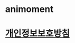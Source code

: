 # animoment

<!DOCTYPE html>
<html>
<head>
    <title>doovidoovab</title>
    <link rel="stylesheet" href="style.css">
</head>

<body>
    <h1><a href="Privacy.html">개인정보보호방침</a></h1>
</body>

</html>

